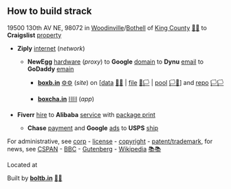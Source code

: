 
## How to build strack

19500 130th AV NE, 98072 in [Woodinville](https://www.ci.woodinville.wa.us/)/[Bothell](http://www.ci.bothell.wa.us/) of [King County](https://www.kingcounty.gov/) [🌳🌳](xn--wh8ha.ws) to **Craigslist** [property](https://www.craigslist.com)

- **Ziply** [internet](https://ziplyfiber.com/login) (*network*)

  - **NewEgg** [hardware](https://www.newegg.com) (*proxy*) to **Google** [domain](https://domains.google.com) to **Dynu** [email](https://www.dynu.com) to **GoDaddy** [emain](https://dcc.godaddy.com/domains/?isc=cjc1off30)
  
    - **[boxb.in](https://boxb.in)** [⚙⚙](xn--8v8ha.ws) (*site*) on [[data](https://boxb.in) [🏴🏴](xn--en8hb.ws) | [file](https://boxb.in/file) [🏴🏳](xn--fn8ha.ws) | [pool](https://boxb.in/pool) [🏳🏴](xn--en8hc.ws)] and [repo](https://github.com/boxbin) [🏳🏳](xn--en8ha.ws)
    
    - **[boxcha.in](https://boxcha.in)** [⛓⛓](xn--l9ha.ws) (*app*)  

- **Fiverr** [hire](https://www.fiverr.com/) to **Alibaba** [service](https://www.alibaba.com) with [package print]()

  - **Chase** [payment](https://developer.authorize.net/api/reference/index.html#payment-transactions-debit-a-bank-account) and **Google** [ads](https://www.google.com/adsensenew/u/0/pub-1429497248082414/home?hl=en-US&signup-no-redirect=true) to **USPS** [ship](https://www.usps.com/business/web-tools-apis/documentation-updates.htm)

For administrative, see [corp](https://ccfs.sos.wa.gov/#/Dashboard) - [license](https://secure.dor.wa.gov/) - [copyright](https://eco.copyright.gov/eService_enu/start.swe?SWECmd=Login&SWEPL=1&SRN=&SWETS=1584673446735) - [patent/trademark](https://www.uspto.gov/), for news, see [CSPAN](https://www.c-span.org/) - [BBC](http://feeds.bbci.co.uk/news/rss.xml) - [Gutenberg](http://www.gutenberg.org/wiki/Main_Page) - [Wikipedia](http://www.wikipedia.org/wiki/Special:Random) [📚📚](xn--zt8ha.ws)

Located at 

Built by **[boltb.in](https://boltb.in)** [🔩🔩](xn--8v8ha.ws) 
